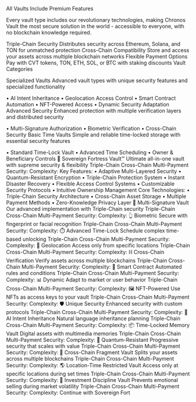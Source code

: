 All Vaults Include Premium Features

Every vault type includes our revolutionary technologies, making Chronos Vault the most secure solution in the world - accessible to everyone, with no blockchain knowledge required.

Triple-Chain Security
Distributes security across Ethereum, Solana, and TON for unmatched protection
Cross-Chain Compatibility
Store and access your assets across multiple blockchain networks
Flexible Payment Options
Pay with CVT tokens, TON, ETH, SOL, or BTC with staking discounts
Vault Categories

Specialized Vaults
Advanced vault types with unique security features and specialized functionality

• AI Intent Inheritance
• Geolocation Access Control
• Smart Contract Automation
• NFT-Powered Access
• Dynamic Security Adaptation
Advanced Security
Enhanced protection with multiple verification layers and distributed security

• Multi-Signature Authorization
• Biometric Verification
• Cross-Chain Security
Basic Time Vaults
Simple and reliable time-locked storage with essential security features

• Standard Time-Lock Vault
• Advanced Time Scheduling
• Owner & Beneficiary Controls
👑
Sovereign Fortress Vault™
Ultimate all-in-one vault with supreme security & flexibility
Triple-Chain
Cross-Chain
Multi-Payment
Security:
Complexity:
Key Features:
•
Adaptive Multi-Layered Security
•
Quantum-Resistant Encryption
•
Triple-Chain Protection System
•
Instant Disaster Recovery
•
Flexible Access Control Systems
•
Customizable Security Protocols
•
Intuitive Ownership Management
Core Technologies:
•
Triple-Chain Security Architecture
•
Cross-Chain Asset Storage
•
Multiple Payment Methods
•
Zero-Knowledge Privacy Layer
🔐
Multi-Signature Vault
Our advanced implementation with Triple-Chain security
Triple-Chain
Cross-Chain
Multi-Payment
Security:
Complexity:
👆
Biometric
Secure with fingerprint or facial recognition
Triple-Chain
Cross-Chain
Multi-Payment
Security:
Complexity:
⏱️
Advanced Time-Lock
Schedule complex time-based unlocking
Triple-Chain
Cross-Chain
Multi-Payment
Security:
Complexity:
📍
Geolocation
Access only from specific locations
Triple-Chain
Cross-Chain
Multi-Payment
Security:
Complexity:
⛓️
Cross-Chain Verification
Verify assets across multiple blockchains
Triple-Chain
Cross-Chain
Multi-Payment
Security:
Complexity:
📜
Smart Contract
Automated rules and conditions
Triple-Chain
Cross-Chain
Multi-Payment
Security:
Complexity:
📊
Dynamic
Adapt to market or user behavior
Triple-Chain
Cross-Chain
Multi-Payment
Security:
Complexity:
🖼️
NFT-Powered
Use NFTs as access keys to your vault
Triple-Chain
Cross-Chain
Multi-Payment
Security:
Complexity:
🛡️
Unique Security
Enhanced security with custom protocols
Triple-Chain
Cross-Chain
Multi-Payment
Security:
Complexity:
🧠
AI Intent Inheritance
Natural language inheritance planning
Triple-Chain
Cross-Chain
Multi-Payment
Security:
Complexity:
📦
Time-Locked Memory Vault
Digital assets with multimedia memories
Triple-Chain
Cross-Chain
Multi-Payment
Security:
Complexity:
🔐
Quantum-Resistant
Progressive security that scales with value
Triple-Chain
Cross-Chain
Multi-Payment
Security:
Complexity:
🧩
Cross-Chain Fragment Vault
Splits your assets across multiple blockchains
Triple-Chain
Cross-Chain
Multi-Payment
Security:
Complexity:
🌎
Location-Time Restricted Vault
Access only at specific locations during set times
Triple-Chain
Cross-Chain
Multi-Payment
Security:
Complexity:
💎
Investment Discipline Vault
Prevents emotional selling during market volatility
Triple-Chain
Cross-Chain
Multi-Payment
Security:
Complexity:
Continue with Sovereign Fort
